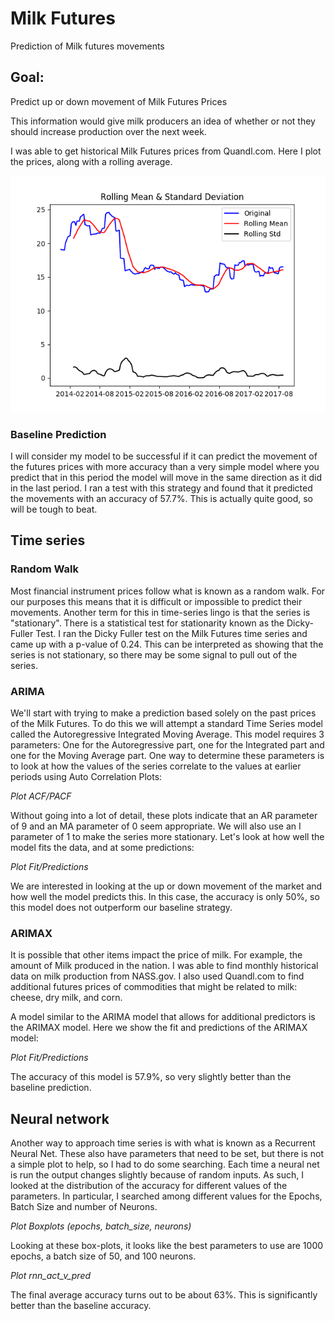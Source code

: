 # Milk Futures
Prediction of Milk futures movements

## Goal:  
Predict up or down movement of Milk Futures Prices

This information would give milk producers an idea of whether or not they should increase production over the next week.  

I was able to get historical Milk Futures prices from Quandl.com.  Here I plot the prices, along with a rolling average.

![Alt text](https://github.com/FawcettB98/Milk_Futures/blob/master/images/rolling_mean.png)

### Baseline Prediction  

I will consider my model to be successful if it can predict the movement of the futures prices with more accuracy than a very simple model where you predict that in this period the model will move in the same direction as it did in the last period.  I ran a test with this strategy and found that it predicted the movements with an accuracy of 57.7%.  This is actually quite good, so will be tough to beat.

## Time series
### Random Walk

Most financial instrument prices follow what is known as a random walk.  For our purposes this means that it is difficult or impossible to predict their movements. Another term for this in time-series lingo is that the series is "stationary".   There is a statistical test for stationarity known as the Dicky-Fuller Test.  I ran the Dicky Fuller test on the Milk Futures time series and came up with a p-value of 0.24.  This can be interpreted as showing that the series is not stationary, so there may be some signal to pull out of the series.

### ARIMA

We'll start with trying to make a prediction based solely on the past prices of the Milk Futures.  To do this we will attempt a standard Time Series model called the Autoregressive Integrated Moving Average.  This model requires 3 parameters:  One for the Autoregressive part, one for the Integrated part and one for the Moving Average part.  One way to determine these parameters is to look at how the values of the series correlate to the values at earlier periods using Auto Correlation Plots:

*Plot ACF/PACF*

Without going into a lot of detail, these plots indicate that an AR parameter of 9 and an MA parameter of 0 seem appropriate.  We will also use an I parameter of 1 to make the series more stationary.  Let's look at how well the model fits the data, and at some predictions:

*Plot Fit/Predictions*

We are interested in looking at the up or down movement of the market and how well the model predicts this.  In this case, the accuracy is only 50%, so this model does not outperform our baseline strategy.

### ARIMAX
It is possible that other items impact the price of milk.  For example, the amount of Milk produced in the nation.  I was able to find monthly historical data on milk production from NASS.gov.  I also used Quandl.com to find additional futures prices of commodities that might be related to milk:  cheese, dry milk, and corn.

A model similar to the ARIMA model that allows for additional predictors is the ARIMAX model.  Here we show the fit and predictions of the ARIMAX model:

*Plot Fit/Predictions*

The accuracy of this model is 57.9%, so very slightly better than the baseline prediction.


## Neural network
Another way to approach time series is with what is known as a Recurrent Neural Net.  These also have parameters that need to be set, but there is not a simple plot to help, so I had to do some searching.  Each time a neural net is run the output changes slightly because of random inputs.  As such, I looked at the distribution of the accuracy for different values of the parameters.  In particular, I searched among different values for the Epochs, Batch Size and number of Neurons.

*Plot Boxplots (epochs, batch_size, neurons)*

Looking at these box-plots, it looks like the best parameters to use are 1000 epochs, a batch size of 50, and 100 neurons.  

*Plot rnn_act_v_pred*

The final average accuracy turns out to be about 63%.  This is significantly better than the baseline accuracy.
